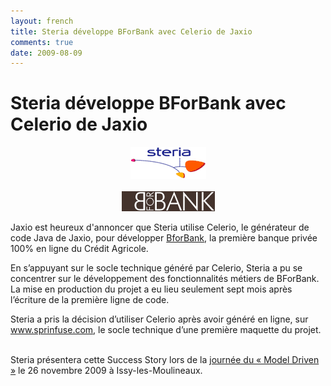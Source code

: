 ```yaml
---
layout: french
title: Steria développe BForBank avec Celerio de Jaxio 
comments: true
date: 2009-08-09
---
```

# Steria développe BForBank avec Celerio de Jaxio

<div align="center"><img src="/images/blog/b4bank/steria-logo.gif" alt="logo Steria"/></div><br/>
<div align="center"><img src="/images/blog/b4bank/bforbank-logo.jpg" alt="logo BforBank"/></div>

Jaxio est heureux d'annoncer que Steria utilise Celerio, 
le générateur de code Java de Jaxio, pour développer <a href="http://www.bforbank.com" target="_new">BforBank</a>, 
la première banque privée 100% en ligne du Crédit Agricole.

En s’appuyant sur le socle technique généré par Celerio, Steria a pu se concentrer sur le développement 
des fonctionnalités métiers de BForBank. La mise en production du projet a eu lieu seulement 
sept mois après l’écriture de la première ligne de code.

Steria a pris la décision d’utiliser Celerio après avoir généré en ligne, sur 
<a href="http://www.springfuse.com" taget="_new">www.sprinfuse.com</a>, le socle technique d’une première 
maquette du projet.<br/><br/>

Steria présentera cette Success Story lors de la <a href="http://www.mdday.fr/">journée du « Model Driven »</a>
le 26 novembre 2009 à Issy-les-Moulineaux.
